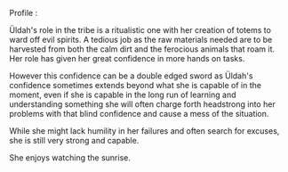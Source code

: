 Profile : 

Üldah's role in the tribe is a ritualistic one with her creation of totems to ward off evil spirits. A tedious job as the raw materials needed are to be harvested from both the calm dirt and the ferocious animals that roam it. Her role has given her great confidence in more hands on tasks.

However this confidence can be a double edged sword as Üldah's confidence sometimes extends beyond what she is capable of in the moment, even if she is capable in the long run of learning and understanding something she will often charge forth headstrong into her problems with that blind confidence and cause a mess of the situation.

While she might lack humility in her failures and often search for excuses, she is still very strong and capable.

She enjoys watching the sunrise.